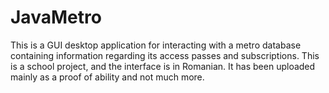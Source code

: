 # JavaMetro

This is a GUI desktop application for interacting with a metro database containing information regarding its access passes and subscriptions. This is a school project, and the interface is in Romanian. It has been uploaded mainly as a proof of ability and not much more.
